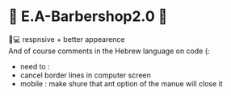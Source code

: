 # 💈 E.A-Barbershop2.0 💈

📱💻 respnsive + better appearence<br/>
And of course comments in the Hebrew language on code (:
<br/>
* need to : 
* cancel border lines in computer screen 
* mobile : make shure that ant option of the manue will close it 
